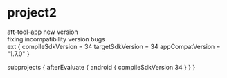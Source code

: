 # project2

att-tool-app new version  
fixing incompatibility version bugs  
ext {
compileSdkVersion = 34
targetSdkVersion = 34
appCompatVersion = "1.7.0"
}

subprojects { afterEvaluate { android { compileSdkVersion 34 } } }
